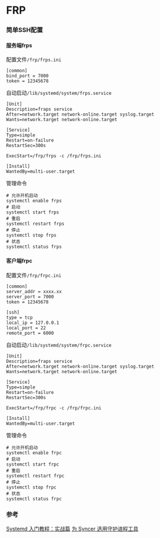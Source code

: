 # FRP

### 简单SSH配置
#### 服务端frps
配置文件`/frp/frps.ini`
```
[common]
bind_port = 7000
token = 12345678
```
自动启动`/lib/systemd/system/frps.service`
```
[Unit]
Description=fraps service
After=network.target network-online.target syslog.target
Wants=network.target network-online.target

[Service]
Type=simple
Restart=on-failure
RestartSec=300s

ExecStart=/frp/frps -c /frp/frps.ini

[Install]
WantedBy=multi-user.target
```
管理命令
```
# 允许开机启动
systemctl enable frps
# 启动
systemctl start frps
# 重启
systemctl restart frps
# 停止
systemctl stop frps
# 状态
systemctl status frps
```
#### 客户端frpc
配置文件`/frp/frpc.ini`
```
[common]
server_addr = xxxx.xx
server_port = 7000
token = 12345678

[ssh]
type = tcp
local_ip = 127.0.0.1
local_port = 22
remote_port = 6000
```
自动启动`/lib/systemd/system/frpc.service`
```
[Unit]
Description=fraps service
After=network.target network-online.target syslog.target
Wants=network.target network-online.target

[Service]
Type=simple
Restart=on-failure
RestartSec=300s

ExecStart=/frp/frpc -c /frp/frpc.ini

[Install]
WantedBy=multi-user.target

```
管理命令
```
# 允许开机启动
systemctl enable frpc
# 启动
systemctl start frpc
# 重启
systemctl restart frpc
# 停止
systemctl stop frpc
# 状态
systemctl status frpc
```


### 参考

[Systemd 入门教程：实战篇](http://www.ruanyifeng.com/blog/2016/03/systemd-tutorial-part-two.html)
[为 Syncer 选用守护进程工具](https://www.tidb.cc/Docs/180323-Systemd-Syncer.html)